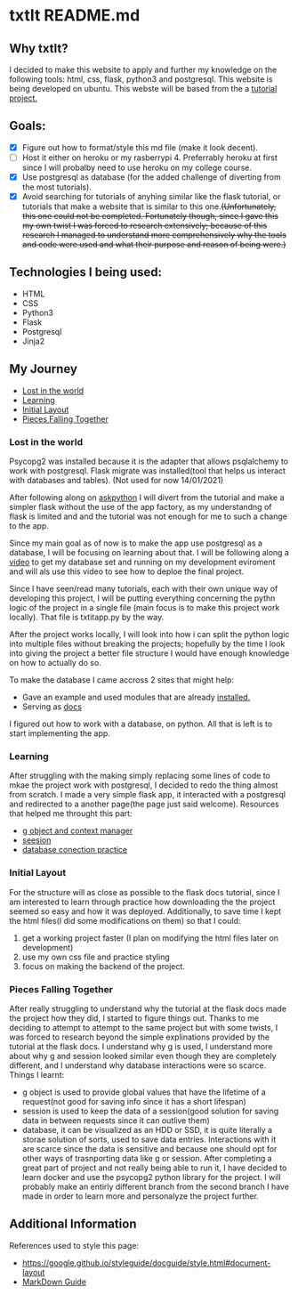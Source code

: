 # txtIt README.md

## Why txtIt?

I decided to make this website to apply and further my knowledge on the following tools: html, css, flask, python3 and postgresql. This website is being developed on ubuntu. This webste will be based from the a [tutorial project.](https://flask.palletsprojects.com/en/2.0.x/tutorial/)

## Goals:

- [x] Figure out how to format/style this md file (make it look decent).
- [ ] Host it either on heroku or my rasberrypi 4. Preferrably heroku at first since I will probalby need to use heroku on my college course.
- [x] Use postgresql as database (for the added challenge of diverting from the most tutorials).
- [x] Avoid searching for tutorials of anyhing similar like the flask tutorial, or tutorials that make a website that is similar to this one.~~(Unfortunately, this one could not be completed. Fortunately though, since I gave this my own twist I was forced to research extensively; because of this research I managed to understand more comprehensively why the tools and code were used and what their purpose and reason of being were.)~~

## Technologies I being used:

* HTML
* CSS
* Python3
* Flask
* Postgresql
* Jinja2

## My Journey
+ [Lost in the world](#lost-in-the-world)
+ [Learning](#learning)
+ [Initial Layout](#lost-in-the-world)
+ [Pieces Falling Together](#pieces-falling-together)
### Lost in the world
Psycopg2 was installed because it is the adapter that allows psqlalchemy to work with postgresql.
Flask migrate was installed(tool that helps us interact with databases and tables). (Not used for now 14/01/2021)

After following along on [askpython](https://www.askpython.com/python-modules/flask/flask-postgresql) I will divert from the tutorial and make a simpler flask without the use of the app factory, as my understandng of flask is limited and and the tutorial was not enough for me to such 
a change to the app.

Since my main goal as of now is to make the app use postgresql as a database, I will be focusing on learning about that.
I will be following along a [video](https://www.youtube.com/watch?v=w25ea_I89iM) to get my database set and running on my 
development eviroment and will als use this video to see how to deploe the final project.

Since I have seen/read many tutorials, each with their own unique way of developing this project, I will be putting everything 
concerning the pythn logic of the project in a single file (main focus is to make this project work locally). That file is txtitapp.py by
the way.

After the project works locally, I will look into how i can split the python logic into multiple files without breaking the projects;
hopefully by the time I look into giving the project a better file structure I would have enough knowledge on how to actually do so.

To make the database I came accross 2 sites that might help:
+ Gave an example and used modules that are already [installed.](https://www.compose.com/articles/using-postgresql-through-sqlalchemy/) 
+ Serving as [docs](https://www.tutorialspoint.com/sqlalchemy/sqlalchemy_core_using_multiple_tables.htm)

I figured out how to work with a database, on python. All that is left is to start implementing the app.

### Learning
After struggling with the making simply replacing some lines of code to mkae the project work with postgresql, I decided to redo the thing
almost from scratch. I made a very simple flask app, it interacted with a postgresql and redirected to a another page(the page just said welcome). Resources that helped me throught this part:
- [g object and context manager](https://flask.palletsprojects.com/en/2.0.x/appcontext/) 
- [seesion](https://flask.palletsprojects.com/en/2.0.x/api/#flask.session)
- [database conection practice](https://github.com/jameso12/psqlFlaskSnips)
### Initial Layout
For the structure will as close as possible to the flask docs tutorial, since I am interested to learn through practice how downloading the 
the project seemed so easy and how it was deployed. Additionally, to save time I kept the html files(I did some modifications on them) so that I could:
1. get a working project faster (I plan on modifying the html files later on development)
2. use my own css file and practice styling
3. focus on making the backend of the project.
### Pieces Falling Together
After really struggling to understand why the tutorial at the flask docs made the project how they did, I started to figure things out.
Thanks to me deciding to attempt to attempt to the same project but with some twists, I was forced to research beyond the simple explinations provided by the tutorial at the flask docs. I understand why g is used, I understand more about why g and session looked similar even though they are completely different, and I understand why database interactions were so scarce.
Things I learnt:
+ g object is used to provide global values that have the lifetime of a request(not good for saving info since it has a short lifespan)
+ session is used to keep the data of a session(good solution for saving data in between requests since it can outlive them)
+ database, it can be visualized as an HDD or SSD, it is quite literally a storae solution of sorts, used to save data entries. Interactions with it are scarce since the data is sensitive and because one should opt for other ways of trasnporting data like g or session.
After completing a great part of project and not really being able to run it, I have decided to learn docker and use the psycopg2 python library for the project. I will probably make an entirly different branch from the second branch I have made in order to learn more and personalyze the project further.

## Additional Information
References used to style this page:
- https://google.github.io/styleguide/docguide/style.html#document-layout
- [MarkDown Guide](https://www.markdownguide.org/basic-syntax/#blockquotes-1)